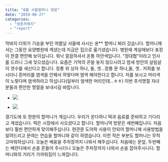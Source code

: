 ```yaml
---
title: "8월 서울할머니 방문"
date: "2019-08-27"
categories: 
  - "생존자복지"
  - "report"
---
```


막바지 더위가 기승을 부린 여름날 서울에 사시는 윤\*\* 할머니 뵈러 갔습니다. 할머니께서는 그동안 요양병원에 계셨는데 지금은 집으로 옮기셨습니다. 병원에 계실때보다 표정이 한결 편안해 보이십니다. 워낙 깔끔하셔서 온통 하얀색입니다. "정대협"이라고 인사를 드리니 그새 잊으셨습니다. 요즘은 기억의 끈을 놓지 않으시려고 밤새 방안의 살림살이 갯수를 세신다고 합니다. 장롱 위 상자 하나, 둘, 셋…장롱 문 하나,둘, 셋.. 저희를 보시더니 흰머리를 염색을 안해서 하얗다며 염색 해야한다고 합니다. 저를 보시고 머리색이 노랗다며 염색하라고 하십니다(일부러 염색한 머리인데…ㅎㅎ) 이번 추석명절 자녀분들과 편안한 명절을 보내시길 바랍니다.

- ![](https://womenandwar.net/kr/wp-content/uploads/2019/11/0827-8월-방문_1024x576-1024x576.png)
    
- ![](https://womenandwar.net/kr/wp-content/uploads/2019/11/0827-8월-방문576x1024-576x1024.png)
    

경기도에 또 한분의 할머니가 계십니다. 우리가 온다하니 떡과 음료를 준비하고 기다리고 계셨습니다. 떡은 시장에서 사오셨다고 합니다. 할머니댁 방문은 세번째입니다. 처음보다 훨씬 편안하게 맞이해주십니다. 현관문 도어락 사용이 안되어 할머니께 사용방법을 알려드리고 문여는 연습을 할머니와 같이 하였습니다. 이런 작은 부분도 할머니는 무척 고마워하십니다. 오늘은 배웅을 주차장까지 나와서 해주십니다. 처음에는 문앞, 두번째는 베란다에서 손을 흔들어 주시더니 오늘은 주차장까지 나와서 손을 잡아주시니다. 할머니와의 거리가 가까워짐이 느껴집니다.
